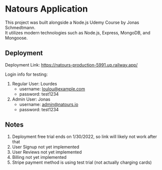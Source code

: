 # Natours Application

This project was built alongside a Node.js Udemy Course by Jonas Schmedtmann.  
It utilizes modern technologies such as Node.js, Express, MongoDB, and Mongoose.

## Deployment

Deployment Link: https://natours-production-5991.up.railway.app/

Login info for testing:  
1. Regular User: Lourdes  
    * username: loulou@example.com  
    * password: test1234  
2. Admin User: Jonas  
    * username: admin@natours.io  
    * password: test1234  

## Notes
1. Deployment free trial ends on 1/30/2022, so link will likely not work after that
2. User Signup not yet implemented
3. User Reviews not yet implemented
4. Billing not yet implemented
5. Stripe payment method is using test trial (not actually charging cards)